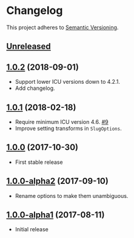 # Changelog

This project adheres to [Semantic Versioning](https://semver.org/spec/v2.0.0.html).

## [Unreleased]


## [1.0.2] (2018-09-01)

 * Support lower ICU versions down to 4.2.1.
 * Add changelog.

## [1.0.1] (2018-02-18)

 * Require minimum ICU version 4.6. [#9]
 * Improve setting transforms in `SlugOptions`.

## [1.0.0] (2017-10-30)

 * First stable release

## [1.0.0-alpha2] (2017-09-10)

 * Rename options to make them unambiguous.

## [1.0.0-alpha1] (2017-08-11)

 * Initial release

[Unreleased]: https://github.com/ausi/slug-generator/compare/v1.0.2...HEAD
[1.0.2]: https://github.com/ausi/slug-generator/compare/v1.0.1...v1.0.2
[1.0.1]: https://github.com/ausi/slug-generator/compare/v1.0.0...v1.0.1
[1.0.0]: https://github.com/ausi/slug-generator/compare/v1.0.0-alpha2...v1.0.0
[1.0.0-alpha2]: https://github.com/ausi/slug-generator/compare/v1.0.0-alpha1...v1.0.0-alpha2
[1.0.0-alpha1]: https://github.com/ausi/slug-generator/commits/v1.0.0-alpha1

[#9]: https://github.com/ausi/slug-generator/issues/9

